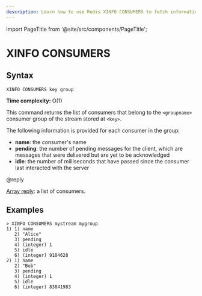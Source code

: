 ```yaml
---
description: Learn how to use Redis XINFO CONSUMERS to fetch information about a stream's consumers.
---
```


import PageTitle from '@site/src/components/PageTitle';

# XINFO CONSUMERS

<PageTitle title="Redis XINFO CONSUMERS Explained (Better Than Official Docs)" />

## Syntax

    XINFO CONSUMERS key group

**Time complexity:** O(1)

This command returns the list of consumers that belong to the `<groupname>` consumer group of the stream stored at `<key>`.

The following information is provided for each consumer in the group:

- **name**: the consumer's name
- **pending**: the number of pending messages for the client, which are messages that were delivered but are yet to be acknowledged
- **idle**: the number of milliseconds that have passed since the consumer last interacted with the server

@reply

[Array reply](https://redis.io/docs/reference/protocol-spec/#arrays): a list of consumers.

## Examples

```
> XINFO CONSUMERS mystream mygroup
1) 1) name
   2) "Alice"
   3) pending
   4) (integer) 1
   5) idle
   6) (integer) 9104628
2) 1) name
   2) "Bob"
   3) pending
   4) (integer) 1
   5) idle
   6) (integer) 83841983
```

